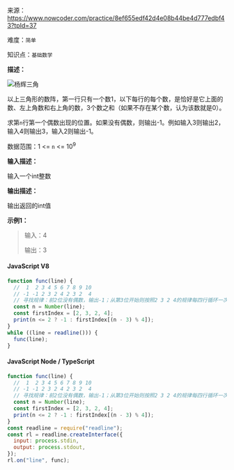 来源：<https://www.nowcoder.com/practice/8ef655edf42d4e08b44be4d777edbf43?tpId=37>

难度：`简单`

知识点：`基础数学`

**描述：**

![杨辉三角](https://uploadfiles.nowcoder.com/images/20210617/557336_1623898240633/9AC4B89B5E22854D71DEA4CA6EBD6F9F)

以上三角形的数阵，第一行只有一个数1，以下每行的每个数，是恰好是它上面的数、左上角数和右上角的数，3个数之和（如果不存在某个数，认为该数就是0）。

求第`n`行第一个偶数出现的位置。如果没有偶数，则输出-1。例如输入3则输出2，输入4则输出3，输入2则输出-1。

数据范围：1 <= `n` <= 10<sup>9</sup>

**输入描述：**

输入一个int整数

**输出描述：**

输出返回的int值

**示例1：**

> 输入：4
>
> 输出：3

<!-- tabs:start -->

#### **JavaScript V8**

```javascript
function func(line) {
  //  1  2 3 4 5 6 7 8 9 10
  // -1 -1 2 3 2 4 2 3 2  4
  // 寻找规律：前2位没有偶数，输出-1；从第3位开始则按照2 3 2 4的规律每四行循环一次
  const n = Number(line);
  const firstIndex = [2, 3, 2, 4];
  print(n <= 2 ? -1 : firstIndex[(n - 3) % 4]);
}
while ((line = readline())) {
  func(line);
}
```

#### **JavaScript Node / TypeScript**

```javascript
function func(line) {
  //  1  2 3 4 5 6 7 8 9 10
  // -1 -1 2 3 2 4 2 3 2  4
  // 寻找规律：前2位没有偶数，输出-1；从第3位开始则按照2 3 2 4的规律每四行循环一次
  const n = Number(line);
  const firstIndex = [2, 3, 2, 4];
  print(n <= 2 ? -1 : firstIndex[(n - 3) % 4]);
}
const readline = require("readline");
const rl = readline.createInterface({
  input: process.stdin,
  output: process.stdout,
});
rl.on("line", func);
```

<!-- tabs:end -->
